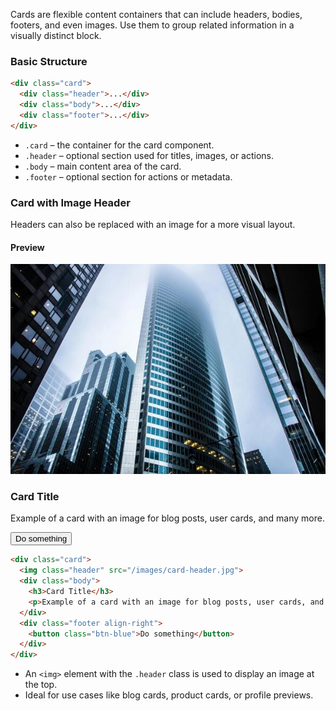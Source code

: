 Cards are flexible content containers that can include headers, bodies, footers, and even images. Use them to group related information in a visually distinct block.

### Basic Structure

```html
<div class="card">
  <div class="header">...</div>
  <div class="body">...</div>
  <div class="footer">...</div>
</div>
```

* `.card` – the container for the card component.
* `.header` – optional section used for titles, images, or actions.
* `.body` – main content area of the card.
* `.footer` – optional section for actions or metadata.

### Card with Image Header

Headers can also be replaced with an image for a more visual layout.

#### Preview

<div class="card mt-4 mb-3 w-256px">
<img class="header" src="/images/card-header.jpg">
<div class="body"><h3>Card Title</h3><p>Example of a card with an image for blog posts, user cards, and many more.</p></div>
<div class="footer align-right"><button class="btn-blue">Do something</button></div>
</div>

```html
<div class="card">
  <img class="header" src="/images/card-header.jpg">
  <div class="body">
    <h3>Card Title</h3>
    <p>Example of a card with an image for blog posts, user cards, and many more.</p>
  </div>
  <div class="footer align-right">
    <button class="btn-blue">Do something</button>
  </div>
</div>
```

* An `<img>` element with the `.header` class is used to display an image at the top.
* Ideal for use cases like blog cards, product cards, or profile previews.

